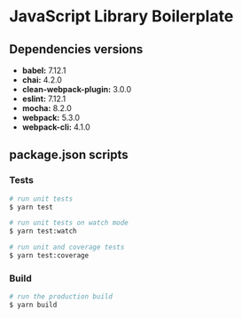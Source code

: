 # JavaScript Library Boilerplate

## Dependencies versions

- **babel:** 7.12.1
- **chai:** 4.2.0
- **clean-webpack-plugin:** 3.0.0
- **eslint:** 7.12.1
- **mocha:** 8.2.0
- **webpack:** 5.3.0
- **webpack-cli:** 4.1.0

## package.json scripts

### Tests

```bash
# run unit tests
$ yarn test

# run unit tests on watch mode
$ yarn test:watch

# run unit and coverage tests
$ yarn test:coverage
```

### Build

```bash
# run the production build
$ yarn build
```
